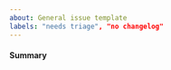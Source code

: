 ```yaml
---
about: General issue template
labels: "needs triage", "no changelog"
---
```


<!---
This is a generic issue template. We usually prefer contributors to use one
of 3 other specific issue templates (bug report, feature request, question)
to allow our automation classify those so you can get response faster.
However if your issue doesn't fall into either one of those 3 categories
use this generic template.
--->

#### Summary